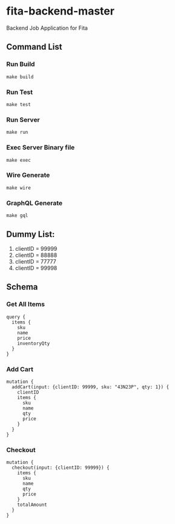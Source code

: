 # fita-backend-master
Backend Job Application for Fita


## Command List
### Run Build
```
make build
```

### Run Test
```
make test
```

### Run Server
```
make run
```

### Exec Server Binary file
```
make exec
```

### Wire Generate
```
make wire
```

### GraphQL Generate
```
make gql
```


## Dummy List:
1. clientID = 99999
2. clientID = 88888
3. clientID = 77777
4. clientID = 99998



## Schema
### Get All Items
``` 
query {
  items {
    sku
    name
    price
    inventoryQty
  }
}
```

### Add Cart
```
mutation {
  addCart(input: {clientID: 99999, sku: "43N23P", qty: 1}) {
    clientID
    items {
      sku
      name
      qty
      price
    }
  }
}
```


### Checkout
```
mutation {
  checkout(input: {clientID: 99999}) {
    items {
      sku
      name
      qty
      price
    }
    totalAmount
  }
}
```